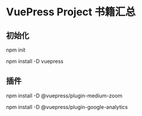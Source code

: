 # VuePress Project 书籍汇总

## 初始化

npm init

npm install -D vuepress

## 插件

npm install -D @vuepress/plugin-medium-zoom

npm install -D @vuepress/plugin-google-analytics

